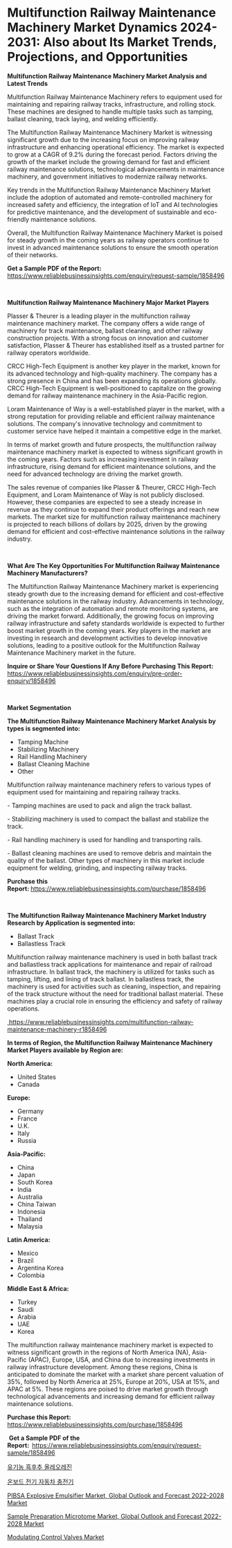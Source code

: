 <p><h1>Multifunction Railway Maintenance Machinery Market Dynamics 2024-2031: Also about Its Market Trends, Projections, and Opportunities</h1></p><p><strong>Multifunction Railway Maintenance Machinery Market Analysis and Latest Trends</strong></p>
<p><p>Multifunction Railway Maintenance Machinery refers to equipment used for maintaining and repairing railway tracks, infrastructure, and rolling stock. These machines are designed to handle multiple tasks such as tamping, ballast cleaning, track laying, and welding efficiently.</p><p>The Multifunction Railway Maintenance Machinery Market is witnessing significant growth due to the increasing focus on improving railway infrastructure and enhancing operational efficiency. The market is expected to grow at a CAGR of 9.2% during the forecast period. Factors driving the growth of the market include the growing demand for fast and efficient railway maintenance solutions, technological advancements in maintenance machinery, and government initiatives to modernize railway networks.</p><p>Key trends in the Multifunction Railway Maintenance Machinery Market include the adoption of automated and remote-controlled machinery for increased safety and efficiency, the integration of IoT and AI technologies for predictive maintenance, and the development of sustainable and eco-friendly maintenance solutions.</p><p>Overall, the Multifunction Railway Maintenance Machinery Market is poised for steady growth in the coming years as railway operators continue to invest in advanced maintenance solutions to ensure the smooth operation of their networks.</p></p>
<p><strong>Get a Sample PDF of the Report:&nbsp;</strong> <a href="https://www.reliablebusinessinsights.com/enquiry/request-sample/1858496">https://www.reliablebusinessinsights.com/enquiry/request-sample/1858496</a></p>
<p>&nbsp;</p>
<p><strong>Multifunction Railway Maintenance Machinery Major Market Players</strong></p>
<p><p>Plasser & Theurer is a leading player in the multifunction railway maintenance machinery market. The company offers a wide range of machinery for track maintenance, ballast cleaning, and other railway construction projects. With a strong focus on innovation and customer satisfaction, Plasser & Theurer has established itself as a trusted partner for railway operators worldwide.</p><p>CRCC High-Tech Equipment is another key player in the market, known for its advanced technology and high-quality machinery. The company has a strong presence in China and has been expanding its operations globally. CRCC High-Tech Equipment is well-positioned to capitalize on the growing demand for railway maintenance machinery in the Asia-Pacific region.</p><p>Loram Maintenance of Way is a well-established player in the market, with a strong reputation for providing reliable and efficient railway maintenance solutions. The company's innovative technology and commitment to customer service have helped it maintain a competitive edge in the market.</p><p>In terms of market growth and future prospects, the multifunction railway maintenance machinery market is expected to witness significant growth in the coming years. Factors such as increasing investment in railway infrastructure, rising demand for efficient maintenance solutions, and the need for advanced technology are driving the market growth.</p><p>The sales revenue of companies like Plasser & Theurer, CRCC High-Tech Equipment, and Loram Maintenance of Way is not publicly disclosed. However, these companies are expected to see a steady increase in revenue as they continue to expand their product offerings and reach new markets. The market size for multifunction railway maintenance machinery is projected to reach billions of dollars by 2025, driven by the growing demand for efficient and cost-effective maintenance solutions in the railway industry.</p></p>
<p>&nbsp;</p>
<p><strong>What Are The Key Opportunities For Multifunction Railway Maintenance Machinery Manufacturers?</strong></p>
<p><p>The Multifunction Railway Maintenance Machinery market is experiencing steady growth due to the increasing demand for efficient and cost-effective maintenance solutions in the railway industry. Advancements in technology, such as the integration of automation and remote monitoring systems, are driving the market forward. Additionally, the growing focus on improving railway infrastructure and safety standards worldwide is expected to further boost market growth in the coming years. Key players in the market are investing in research and development activities to develop innovative solutions, leading to a positive outlook for the Multifunction Railway Maintenance Machinery market in the future.</p></p>
<p><strong>Inquire or Share Your Questions If Any Before Purchasing This Report:</strong> <a href="https://www.reliablebusinessinsights.com/enquiry/pre-order-enquiry/1858496">https://www.reliablebusinessinsights.com/enquiry/pre-order-enquiry/1858496</a></p>
<p>&nbsp;</p>
<p><strong>Market Segmentation</strong></p>
<p><strong>The Multifunction Railway Maintenance Machinery Market Analysis by types is segmented into:</strong></p>
<p><ul><li>Tamping Machine</li><li>Stabilizing Machinery</li><li>Rail Handling Machinery</li><li>Ballast Cleaning Machine</li><li>Other</li></ul></p>
<p><p>Multifunction railway maintenance machinery refers to various types of equipment used for maintaining and repairing railway tracks. </p><p>- Tamping machines are used to pack and align the track ballast.</p><p>- Stabilizing machinery is used to compact the ballast and stabilize the track.</p><p>- Rail handling machinery is used for handling and transporting rails.</p><p>- Ballast cleaning machines are used to remove debris and maintain the quality of the ballast. Other types of machinery in this market include equipment for welding, grinding, and inspecting railway tracks.</p></p>
<p><strong>Purchase this Report:&nbsp;</strong><a href="https://www.reliablebusinessinsights.com/purchase/1858496">https://www.reliablebusinessinsights.com/purchase/1858496</a></p>
<p>&nbsp;</p>
<p><strong>The Multifunction Railway Maintenance Machinery Market Industry Research by Application is segmented into:</strong></p>
<p><ul><li>Ballast Track</li><li>Ballastless Track</li></ul></p>
<p><p>Multifunction railway maintenance machinery is used in both ballast track and ballastless track applications for maintenance and repair of railroad infrastructure. In ballast track, the machinery is utilized for tasks such as tamping, lifting, and lining of track ballast. In ballastless track, the machinery is used for activities such as cleaning, inspection, and repairing of the track structure without the need for traditional ballast material. These machines play a crucial role in ensuring the efficiency and safety of railway operations.</p></p>
<p><a href="https://www.reliablebusinessinsights.com/multifunction-railway-maintenance-machinery-r1858496">&nbsp;https://www.reliablebusinessinsights.com/multifunction-railway-maintenance-machinery-r1858496</a></p>
<p><strong>In terms of Region, the Multifunction Railway Maintenance Machinery Market Players available by Region are:</strong></p>
<p>
    <p> <strong> North America: </strong>
        <ul>
            <li>United States</li>
            <li>Canada</li>
        </ul>
        </p> 
    <p> <strong> Europe: </strong>
        <ul>
            <li>Germany</li>
            <li>France</li>
            <li>U.K.</li>
            <li>Italy</li>
            <li>Russia</li>
        </ul>
        </p> 
    <p> <strong> Asia-Pacific: </strong>
        <ul>
            <li>China</li>
            <li>Japan</li>
            <li>South Korea</li>
            <li>India</li>
            <li>Australia</li>
            <li>China Taiwan</li>
            <li>Indonesia</li>
            <li>Thailand</li>
            <li>Malaysia</li>
        </ul>
        </p> 
    <p> <strong> Latin America: </strong>
        <ul>
            <li>Mexico</li>
            <li>Brazil</li>
            <li>Argentina Korea</li>
            <li>Colombia</li>
        </ul>
        </p> 
    <p> <strong> Middle East & Africa: </strong>
        <ul>
            <li>Turkey</li>
            <li>Saudi</li>
            <li>Arabia</li>
            <li>UAE</li>
            <li>Korea</li>
        </ul>
    </p>
    </p>
<p><p>The multifunction railway maintenance machinery market is expected to witness significant growth in the regions of North America (NA), Asia-Pacific (APAC), Europe, USA, and China due to increasing investments in railway infrastructure development. Among these regions, China is anticipated to dominate the market with a market share percent valuation of 35%, followed by North America at 25%, Europe at 20%, USA at 15%, and APAC at 5%. These regions are poised to drive market growth through technological advancements and increasing demand for efficient railway maintenance solutions.</p></p>
<p><strong>Purchase this Report: </strong><a href="https://www.reliablebusinessinsights.com/purchase/1858496">https://www.reliablebusinessinsights.com/purchase/1858496</a></p>
<p>&nbsp;<strong>Get a Sample PDF of the Report:&nbsp;&nbsp;</strong><a href="https://www.reliablebusinessinsights.com/enquiry/request-sample/1858496">https://www.reliablebusinessinsights.com/enquiry/request-sample/1858496</a></p>
<p><strong></strong></p>
<p><p><a href="https://github.com/alpinestartsekian/Market-Research-Report-List-1/blob/main/7897572176995.md">유기농 흑후추 올레오레진</a></p><p><a href="https://github.com/muchswr/Market-Research-Report-List-1/blob/main/3183500176996.md">온보드 전기 자동차 충전기</a></p><p><a href="https://www.linkedin.com/pulse/market-forecast-global-pibsa-explosive-emulsifier-outlook-bq2ye?trackingId=iQauL1Y5pFWLZtrQKsq7XQ%3D%3D">PIBSA Explosive Emulsifier Market, Global Outlook and Forecast 2022-2028 Market</a></p><p><a href="https://www.linkedin.com/pulse/exploring-sample-preparation-microtome-market-global-outlook-bdd0e?trackingId=sJSdJWJ%2BlYQ3HkV0fp7lRA%3D%3D">Sample Preparation Microtome Market, Global Outlook and Forecast 2022-2028 Market</a></p><p><a href="https://github.com/phuonganhit041011/Market-Research-Report-List-1/blob/main/modulating-control-valves-market.md">Modulating Control Valves Market</a></p></p>